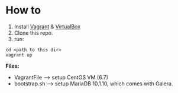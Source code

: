 **How to**
=========================
1. Install [Vagrant](https://www.vagrantup.com/) & [VirtualBox](https://www.virtualbox.org/wiki/Downloads)
2. Clone this repo.
3. run:
```
cd <path to this dir>
vagrant up
```

**Files:**
 * VagrantFile   --> setup CentOS VM (6.7)
 * bootstrap.sh  --> setup MariaDB 10.1.10, which comes with Galera.


